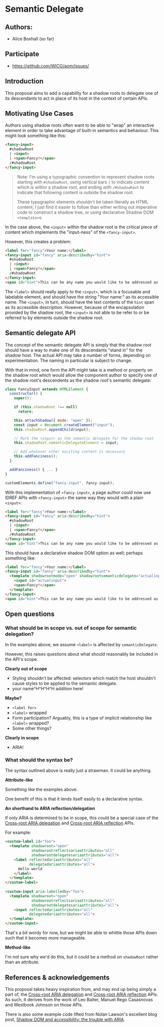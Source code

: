 # Semantic Delegate

## Authors:

- Alice Boxhall (so far)

## Participate
- https://github.com/WICG/aom/issues/

<!--
## Table of Contents [if the explainer is longer than one printed page]

[You can generate a Table of Contents for markdown documents using a tool like [doctoc](https://github.com/thlorenz/doctoc).] 

-->

<!-- START doctoc generated TOC please keep comment here to allow auto update -->
<!-- END doctoc generated TOC please keep comment here to allow auto update -->

## Introduction

This proposal aims to add a capability for a shadow roots to delegate one of its descendants to act in place of its host in the context of certain APIs.

## Motivating Use Cases 

Authors using shadow roots often want to be able to "wrap" an interactive element in order to take advantage of built-in semantics and behaviour.
This might look something like this:

```html
<fancy-input>
  #shadowRoot
  | <input>
  | <span>Fancy!</span>
  /#shadowRoot
</fancy-input>
```

> Note: I'm using a typographic convention to represent shadow roots
starting with `#shadowRoot`, using vertical bars `|` to indicate content which is within a shadow root, and ending with `/#shadowRoot` to indicate that
following content is outside the shadow root.
>
> These typographic elements shouldn't be taken literally as HTML content; 
I just find it easier to follow than either 
writing out imperative code to construct a shadow tree,
or using declarative Shadow DOM `<template>`s.

In the case above, the `<input>` within the shadow root is 
the critical piece of content which implements the "input-ness" 
of the `<fancy-input>`. 

However, this creates a problem:

```html
<label for="fancy">Your name:</label>
<fancy-input id="fancy" aria-describedby="hint">
  #shadowRoot
  | <input>
  | <span>Fancy!</span>
  /#shadowRoot
</fancy-input>
<span id="hint">This can be any name you would like to be addressed as.</span>
```

The `<label>` should really apply to the `<input>`, 
which is a focusable and labelable element,
and should have the string "Your name:" as its accessible name.
The `<input>`, in turn, should have the text contents of the `hint` span
as its accessible description. 
However, because of the encapsulation provided by the shadow root,
the `<input>` is not able to be refer to or be referred to by
elements outside the shadow root.

<!--
## Non-goals

[If there are "adjacent" goals which may appear to be in scope but aren't,
enumerate them here. This section may be fleshed out as your design progresses and you encounter necessary technical and other trade-offs.]

## User research

[If any user research has been conducted to inform the design choices presented
discuss the process and findings. 
We strongly encourage that API designers consider conducting user research to
verify that their designs meet user needs and iterate on them,
though we understand this is not always feasible.]

-->

## Semantic delegate API

The concept of the semantic delegate API is simply that
the shadow root should have a way to make one of its descendants
"stand in" for the shadow host. 
The actual API may take a number of forms, 
depending on experimentation. 
The naming in particular is subject to change.

With that in mind, one form the API might take is
a method or property on the shadow root 
which would allow the component author to specify 
one of the shadow root's descendents as the shadow root's semantic delegate:

```js
class FancyInput extends HTMLElement {
  constructor() {
    super();

    if (this.shadowRoot !== null)
      return;

    this.attachShadow({ mode: "open" });
    const input = document.createElement("input");
    this.shadowRoot.appendChild(input);

    // Mark the <input> as the semantic delegate for the shadow root
    this.shadowRoot.semanticDelegateElement = input;

    // Add whatever other exciting content is necessary
    this.addFanciness();
  }

  addFanciness() { ... }
}

customElements.define("fancy-input", fancy-input);
```

With this implementation of `<fancy-input>`, 
a page author could now use IDREF APIs with `<fancy-input>`
the same way they would with a plain `<input>`:

```html
<label for="fancy">Your name:</label>
<fancy-input id="fancy" aria-describedby="hint">
  #shadowRoot
  | <input>
  | <span>Fancy!</span>
  /#shadowRoot
</fancy-input>
<span id="hint">This can be any name you would like to be addressed as.</span>
```

This should have a declarative shadow DOM option as well;
perhaps something like:

```html
<label for="fancy">Your name:</label>
<fancy-input id="fancy" aria-describedby="hint">
  <template shadowrootmode="open" shadowrootsemanticdelegate="actualinput">
    <input id="actualinput">
    <span>Fancy!</span>
  </template>
</fancy-input>
<span id="hint">This can be any name you would like to be addressed as.</span>
```

## Open questions

### What should be in scope vs. out of scope for semantic delegation?

In the examples above, we assume `<label>` is affected by `semanticDelegate`.

However, this raises questions about what should reasonably be included
in the API's scope.

**Clearly out of scope**
- Styling shouldn't be affected: selectors which match the host shouldn't cause styles to be applied to the semantic delegate.
- your name^H^H^H^H addition here!

**Maybe?**
- `<label for>`
- `<label>` wrapped
- Form participation? Arguably, this is a type of implicit relationship like
  `<label>` wrapped?
- Some other things?

**Clearly in scope**
- ARIA!

### What should the syntax be?

The syntax outlined above is really just a strawman. It could be anything.

**Attribute-like**

Something like the examples above.

One benefit of this is that it lends itself easily to a declarative syntax.

**An shorthand to ARIA reflection/delegation**

If only ARIA is determined to be in scope, 
this could be a special case of the[ Cross-root ARIA delegation](https://github.com/leobalter/cross-root-aria-delegation/blob/main/explainer.md)
and [Cross-root ARIA reflection](https://github.com/Westbrook/cross-root-aria-reflection/blob/main/cross-root-aria-reflection.md) APIs.

For example:

```html
<custom-label id="foo">
  <template shadowroot="open"
            shadowrootreflectsariaattributes="all"
            shadowrootdelegatesariaattributes="all">
    <label reflectedariaattributes="all"
           delegatedariaattributes="all">
      Hello world
    </label>
  </template>
</custom-label>
 
<custom-input aria-labelledby="foo">
  <template shadowroot="open"
            shadowrootreflectsariaattributes="all"
            shadowrootdelegatesariaattributes="all">
    <input reflectedariaattributes="all"
           delegatedariaattributes="all">
  </template>
</custom-input>
```

That's a bit wordy for now, but we might be able to whittle those APIs down
such that it becomes more manageable.

**Method-like**

I'm not sure why we'd do this, but it could be a method on `shadowRoot`
rather than an attribute.


<!--
## Detailed design discussion

### [Tricky design choice #1]

[Talk through the tradeoffs in coming to the specific design point you want to make.]

```js
// Illustrated with example code.
```

[This may be an open question,
in which case you should link to any active discussion threads.]

### [Tricky design choice 2]

[etc.]

## Considered alternatives

[This should include as many alternatives as you can,
from high level architectural decisions down to alternative naming choices.]

### [Alternative 1]

[Describe an alternative which was considered,
and why you decided against it.]

### [Alternative 2]

[etc.]

## Stakeholder Feedback / Opposition

[Implementors and other stakeholders may already have publicly stated positions on this work. If you can, list them here with links to evidence as appropriate.]

- [Implementor A] : Positive
- [Stakeholder B] : No signals
- [Implementor C] : Negative

[If appropriate, explain the reasons given by other implementors for their concerns.]

-->

## References & acknowledgements

This proposal takes heavy inspiration from,
and may end up being simply a part of,
the [Cross-root ARIA delegation](https://github.com/leobalter/cross-root-aria-delegation/blob/main/explainer.md)
and [Cross-root ARIA reflection](https://github.com/Westbrook/cross-root-aria-reflection/blob/main/cross-root-aria-reflection.md) APIs.
As such, it derives from the work of
Leo Balter, Manuel Rego Casasnovas and Westbook Johnson on those APIs.

There is also some example code lifted from Nolan Lawson's excellent blog post,
[Shadow DOM and accessibility: the trouble with ARIA](https://nolanlawson.com/2022/11/28/shadow-dom-and-accessibility-the-trouble-with-aria/).
 